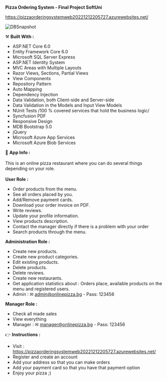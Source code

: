 <strong> Pizza Ordering System - Final Project SoftUni </strong>

https://pizzaorderingsystemweb20221212205727.azurewebsites.net/
  
![DBSnapshot](https://user-images.githubusercontent.com/86414839/207626479-44f5c26f-d83c-4b41-9b1c-e2dfc4a1b11d.png)

  ⚒️  <strong> Built With : </strong>
 - ASP.NET Core 6.0
 - Entity Framework Core 6.0
 - Microsoft SQL Server Express
 - ASP.NET Identity System
 - MVC Areas with Multiple Layouts
 - Razor Views, Sections, Partial Views
 - View Components
 - Repository Pattern
 - Auto Мapping
 - Dependency Injection
 - Data Validation, both Client-side and Server-side
 - Data Validation in the Models and Input View Models
 - NUnit Tests /100 % covered services that hold the business logic/
 - Syncfusion PDF
 - Responsive Design
 - MDB Bootstrap 5.0
 - jQuery
 - Microsoft Azure App Services
 - Microsoft Azure Blob Services

💬 <strong> App Info : </strong> \
 <br />
 This is an online pizza restaurant where you can do several things depending on your role.\
 <br />
  <strong> User Role :  </strong>
 - Order products from the menu.
 - See all orders placed by you.
 - Add/Remove payment cards.
 - Download your order invoice on PDF.
 - Write reviews.
 - Update your profile information.
 - View products description.
 - Contact the manager directly if there is a problem with your order
 - Search products through the menu.
 
  <strong> Administration Role : </strong>
 - Create new products.
 - Create new product categories.
 - Edit existing products.
 - Delete products.
 - Delete reviews.
 - Create new restaurants.
 - Get application statistics about : Orders place, available products on the menu and registered users.
 - Admin : ✉ admin@onlinepizza.bg - Pass: 123456  
 
 <strong> Manager Role : </strong>
 - Check all made sales
 - View everything 
 - Manager : ✉ manager@onlinepizza.bg - Pass: 123456 

👉 <strong> Instructions : </strong>
 - Visit : https://pizzaorderingsystemweb20221212205727.azurewebsites.net/
 - Register and create an account
 - Add your address so that you can make orders
 - Add your payment card so that you have that payment option
 - Enjoy your pizza ;)


